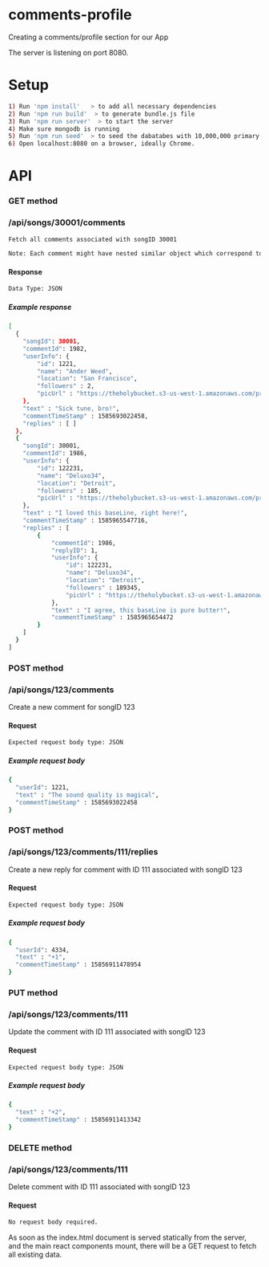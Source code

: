 # comments-profile
Creating a comments/profile section for our App

The server is listening on port 8080.

# Setup
```sh
1) Run 'npm install'   > to add all necessary dependencies
2) Run 'npm run build'  > to generate bundle.js file
3) Run 'npm run server'  > to start the server
4) Make sure mongodb is running
5) Run 'npm run seed'  > to seed the dabatabes with 10,000,000 primary entries.  
6) Open localhost:8080 on a browser, ideally Chrome.
```
# API
### GET method
### /api/songs/30001/comments
```sh
Fetch all comments associated with songID 30001

Note: Each comment might have nested similar object which correspond to the replies. While Comments and their respetctive replies have separate POST request routes, both are pulled together with this same GET request.
```
#### Response
```sh
Data Type: JSON
```
##### Example response
```sh
[
  { 
    "songId": 30001,
    "commentId": 1982,
    "userInfo": {
        "id": 1221, 
        "name": "Ander Weed", 
        "location": "San Francisco", 
        "followers" : 2, 
        "picUrl" : "https://theholybucket.s3-us-west-1.amazonaws.com/projectaudibly/guest-icon.png"
    },  
    "text" : "Sick tune, bro!", 
    "commentTimeStamp" : 1585693022458, 
    "replies" : [ ]
  },
  { 
    "songId": 30001,
    "commentId": 1986,
    "userInfo": {
        "id": 122231, 
        "name": "Deluxo34", 
        "location": "Detroit", 
        "followers" : 185, 
        "picUrl" : "https://theholybucket.s3-us-west-1.amazonaws.com/projectaudibly/guest-icon.png"
    },  
    "text" : "I loved this baseLine, right here!", 
    "commentTimeStamp" : 1585965547716, 
    "replies" : [
        { 
            "commentId": 1986,
            "replyID": 1,
            "userInfo": {
                "id": 122231, 
                "name": "Deluxo34", 
                "location": "Detroit", 
                "followers" : 189345, 
                "picUrl" : "https://theholybucket.s3-us-west-1.amazonaws.com/projectaudibly/guest-icon.png"
            },  
            "text" : "I agree, this baseLine is pure butter!", 
            "commentTimeStamp" : 1585965654472
        }
    ]
  }
] 
```


### POST method
### /api/songs/123/comments
Create a new comment for songID 123

#### Request
```sh
Expected request body type: JSON
```
##### Example request body
```sh
{
  "userId": 1221, 
  "text" : "The sound quality is magical", 
  "commentTimeStamp" : 1585693022458  
}
```


### POST method
### /api/songs/123/comments/111/replies
Create a new reply for comment with ID 111 associated with songID 123

#### Request
```sh
Expected request body type: JSON
```
##### Example request body
```sh
{
  "userId": 4334, 
  "text" : "+1", 
  "commentTimeStamp" : 15856911478954  
}
```


### PUT method
### /api/songs/123/comments/111
Update the comment with ID 111 associated with songID 123

#### Request
```sh
Expected request body type: JSON
```
##### Example request body
```sh
{ 
  "text" : "+2", 
  "commentTimeStamp" : 15856911413342  
}
```


### DELETE method
### /api/songs/123/comments/111
Delete comment with ID 111 associated with songID 123 

#### Request
```sh
No request body required.
```



As soon as the index.html document is served statically from the server, and the main react components mount, there will be a GET request to fetch all existing data.



